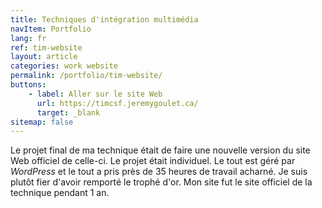 ```yaml
---
title: Techniques d'intégration multimédia
navItem: Portfolio
lang: fr
ref: tim-website
layout: article
categories: work website
permalink: /portfolio/tim-website/
buttons:
    - label: Aller sur le site Web
      url: https://timcsf.jeremygoulet.ca/
      target: _blank
sitemap: false
---
```


Le projet final de ma technique était de faire une nouvelle version du site Web officiel de celle-ci. Le projet était individuel. Le tout est géré par _WordPress_ et le tout a pris près de 35 heures de travail acharné. Je suis plutôt fier d'avoir remporté le trophé d'or. Mon site fut le site officiel de la technique pendant 1 an.
